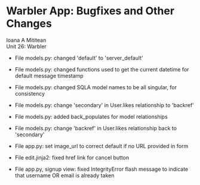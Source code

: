 # Warbler App: Bugfixes and Other Changes

Ioana A Mititean<br>
Unit 26: Warbler<br>

- File models.py: changed 'default' to 'server_default'
- File models.py: changed functions used to get the current datetime for default message timestamp
- File models.py: changed SQLA model names to be all singular, for consistency
- File models.py: change 'secondary' in User.likes relationship to 'backref'
- File models.py: added back_populates for model relationships
- File models.py: change 'backref' in User.likes relationship back to 'secondary'

- File app.py: set image_url to correct default if no URL provided in form

- File edit.jinja2: fixed href link for cancel button
- File app.py, signup view: fixed IntegrityError flash message to indicate that username OR email
is already taken
